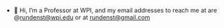 - 👋 Hi, I’m a Professor at WPI, and my email addresses to reach me at are @rundenst@wpi.edu  or at rundenst@gmail.com


<!---
rundenst/rundenst is a ✨ special ✨ repository because its `README.md` (this file) appears on your GitHub profile.
You can click the Preview link to take a look at your changes.
--->
